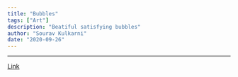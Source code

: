 ```yaml
---
title: "Bubbles"
tags: ["Art"]
description: "Beatiful satisfying bubbles"
author: "Sourav Kulkarni"
date: "2020-09-26"
---
```


---
[Link](https://souruly.github.io/P5-Playground/Bubbles/)
